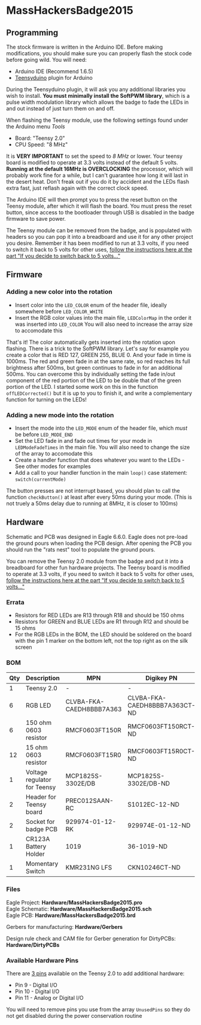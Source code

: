 # MassHackersBadge2015

## Programming

The stock firmware is written in the Arduino IDE. Before making modifications, you should make sure you can properly flash the stock code before going wild. You will need:

* Arduino IDE (Recommend 1.6.5)
* <a href="https://www.pjrc.com/teensy/td_download.html">Teensyduino</a> plugin for Arduino

During the Teensyduino plugin, it will ask you any additional libraries you wish to install. **You must minimally install the SoftPWM library**, which is a pulse width modulation library which allows the badge to fade the LEDs in and out instead of just turn them on and off.

When flashing the Teensy module, use the following settings found under the Arduino menu *Tools*

* Board: "Teensy 2.0"
* CPU Speed: "8 MHz"

It is **VERY IMPORTANT** to set the speed to *8 MHz* or lower. Your teensy board is modified to operate at 3.3 volts instead of the default 5 volts. **Running at the default 16MHz is OVERCLOCKING** the processor, which will probably work fine for a while, but I can't guarantee how long it will last in the desert heat. Don't freak out if you do it by accident and the LEDs flash extra fast, just reflash again with the correct clock speed.

The Arduino IDE will then prompt you to press the reset button on the Teensy module, after which it will flash the board. You must press the reset button, since access to the bootloader through USB is disabled in the badge firmware to save power.

The Teensy module can be removed from the badge, and is populated with headers so you can pop it into a breadboard and use it for any other project you desire. Remember it has been modified to run at 3.3 volts, if you need to switch it back to 5 volts for other uses, <a href="https://www.pjrc.com/teensy/3volt.html">follow the instructions here at the part "If you decide to switch back to 5 volts..."</a>


## Firmware

### Adding a new color into the rotation
* Insert color into the `LED_COLOR` enum of the header file, ideally somewhere before `LED_COLOR_WHITE`
* Insert the RGB color values into the main file, `LEDColorMap` in the order it was inserted into `LED_COLOR` You will also need to increase the array size to accomodate this

That's it! The color automatically gets inserted into the rotation upon flashing. There is a trick to the SoftPWM library. Let's say for example you create a color that is RED 127, GREEN 255, BLUE 0. And your fade in time is 1000ms. The red and green fade in at the same rate, so red reaches its full brightness after 500ms, but green continues to fade in for an additional 500ms. You can overcome this by individually setting the fade in/out component of the red portion of the LED to be double that of the green portion of the LED. I started some work on this in the function `offLEDCorrected()` but it is up to you to finish it, and write a complementary function for turning on the LEDs!

### Adding a new mode into the rotation
* Insert the mode into the `LED_MODE` enum of the header file, which *must* be before `LED_MODE_END`
* Set the LED fade in and fade out times for your mode in `LEDModeFadeTimes` in the main file. You will also need to change the size of the array to accomodate this
* Create a handler function that does whatever you want to the LEDs - See other modes for examples
* Add a call to your handler function in the main `loop()` case statement: `switch(currentMode)`

The button presses are not interrupt based, you should plan to call the function `checkButton()` at least after every 50ms during your mode. (This is not truely a 50ms delay due to running at 8MHz, it is closer to 100ms)


## Hardware

Schematic and PCB was designed in Eagle 6.6.0. Eagle does not pre-load the ground pours when loading the PCB design. After opening the PCB you should run the "rats nest" tool to populate the ground pours.

You can remove the Teensy 2.0 module from the badge and put it into a breadboard for other fun hardware projects. The Teensy board is modified to operate at 3.3 volts, if you need to switch it back to 5 volts for other uses, <a href="https://www.pjrc.com/teensy/3volt.html">follow the instructions here at the part "If you decide to switch back to 5 volts..."</a>

### Errata

* Resistors for RED LEDs are R13 through R18 and should be 150 ohms
* Resistors for GREEN and BLUE LEDs are R1 through R12 and should be 15 ohms
* For the RGB LEDs in the BOM, the LED should be soldered on the board with the pin 1 marker on the bottom left, not the top right as on the silk screen

### BOM
| Qty | Description | MPN | Digikey PN |
|-----|-------------|-----|------------|
| 1   | Teensy 2.0  | -   |  - |
| 6   | RGB LED     | CLVBA-FKA-CAEDH8BBB7A363 | CLVBA-FKA-CAEDH8BBB7A363CT-ND |
| 6   | 150 ohm 0603 resistor | RMCF0603FT150R | RMCF0603FT150RCT-ND |
| 12  | 15 ohm 0603 resistor  | RMCF0603FT15R0 | RMCF0603FT15R0CT-ND | 
| 1 | Voltage regulator for Teensy | MCP1825S-3302E/DB | MCP1825S-3302E/DB-ND |
| 2 | Header for Teensy board | PREC012SAAN-RC | S1012EC-12-ND |
| 2 | Socket for badge PCB | 929974-01-12-RK | 929974E-01-12-ND |
| 1 | CR123A Battery Holder | 1019 | 36-1019-ND |
| 1 | Momentary Switch | KMR231NG LFS | CKN10246CT-ND |

### Files

Eagle Project: **Hardware/MassHackersBadge2015.pro**<br>
Eagle Schematic: **Hardware/MassHackersBadge2015.sch**<br>
Eagle PCB: **Hardware/MassHackersBadge2015.brd**

Gerbers for manufacturing: **Hardware/Gerbers**

Design rule check and CAM file for Gerber generation for DirtyPCBs: **Hardware/DirtyPCBs**

### Available Hardware Pins

There are <a href="https://www.pjrc.com/teensy/pinout.html">3 pins</a> available on the Teensy 2.0 to add additional hardware:
* Pin 9 - Digital I/O
* Pin 10 - Digital I/O
* Pin 11 - Analog or Digital I/O

You will need to remove pins you use from the array `UnusedPins` so they do not get disabled during the power conservation routine
